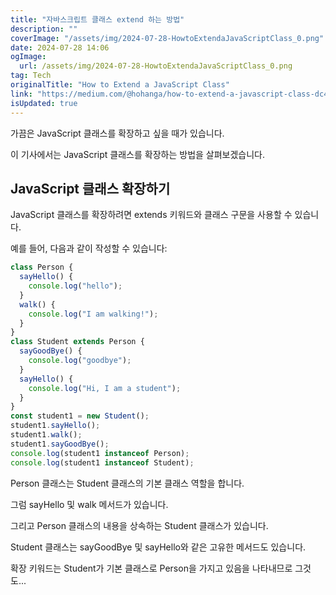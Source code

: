 ```yaml
---
title: "자바스크립트 클래스 extend 하는 방법"
description: ""
coverImage: "/assets/img/2024-07-28-HowtoExtendaJavaScriptClass_0.png"
date: 2024-07-28 14:06
ogImage:
  url: /assets/img/2024-07-28-HowtoExtendaJavaScriptClass_0.png
tag: Tech
originalTitle: "How to Extend a JavaScript Class"
link: "https://medium.com/@hohanga/how-to-extend-a-javascript-class-dc4aa14434c0"
isUpdated: true
---
```


가끔은 JavaScript 클래스를 확장하고 싶을 때가 있습니다.

이 기사에서는 JavaScript 클래스를 확장하는 방법을 살펴보겠습니다.

## JavaScript 클래스 확장하기

<div class="content-ad"></div>

JavaScript 클래스를 확장하려면 extends 키워드와 클래스 구문을 사용할 수 있습니다.

예를 들어, 다음과 같이 작성할 수 있습니다:

```js
class Person {
  sayHello() {
    console.log("hello");
  }
  walk() {
    console.log("I am walking!");
  }
}
class Student extends Person {
  sayGoodBye() {
    console.log("goodbye");
  }
  sayHello() {
    console.log("Hi, I am a student");
  }
}
const student1 = new Student();
student1.sayHello();
student1.walk();
student1.sayGoodBye();
console.log(student1 instanceof Person);
console.log(student1 instanceof Student);
```

Person 클래스는 Student 클래스의 기본 클래스 역할을 합니다.

<div class="content-ad"></div>

그럼 sayHello 및 walk 메서드가 있습니다.

그리고 Person 클래스의 내용을 상속하는 Student 클래스가 있습니다.

Student 클래스는 sayGoodBye 및 sayHello와 같은 고유한 메서드도 있습니다.

확장 키워드는 Student가 기본 클래스로 Person을 가지고 있음을 나타내므로 그것도...
